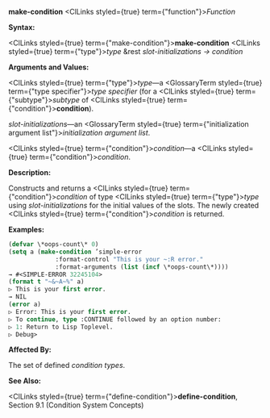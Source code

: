 **make-condition** <ClLinks styled={true} term={"function"}><i>Function</i></ClLinks> 



**Syntax:** 



<ClLinks styled={true} term={"make-condition"}><b>make-condition</b></ClLinks> <ClLinks styled={true} term={"type"}><i>type</i></ClLinks> &amp;rest *slot-initializations → condition* 



**Arguments and Values:** 



<ClLinks styled={true} term={"type"}><i>type</i></ClLinks>—a <GlossaryTerm styled={true} term={"type specifier"}><i>type specifier</i></GlossaryTerm> (for a <ClLinks styled={true} term={"subtype"}><i>subtype</i></ClLinks> of <ClLinks styled={true} term={"condition"}><b>condition</b></ClLinks>). 



*slot-initializations*—an <GlossaryTerm styled={true} term={"initialization argument list"}><i>initialization argument list</i></GlossaryTerm>. 



<ClLinks styled={true} term={"condition"}><i>condition</i></ClLinks>—a <ClLinks styled={true} term={"condition"}><i>condition</i></ClLinks>. 







 



 



**Description:** 



Constructs and returns a <ClLinks styled={true} term={"condition"}><i>condition</i></ClLinks> of type <ClLinks styled={true} term={"type"}><i>type</i></ClLinks> using *slot-initializations* for the initial values of the slots. The newly created <ClLinks styled={true} term={"condition"}><i>condition</i></ClLinks> is returned. 



**Examples:**
```lisp
(defvar \*oops-count\* 0) 
(setq a (make-condition ’simple-error 
			 :format-control "This is your ~:R error." 
			 :format-arguments (list (incf \*oops-count\*)))) 
→ #<SIMPLE-ERROR 32245104> 
(format t "~&~A~%" a) 
▷ This is your first error. 
→ NIL 
(error a) 
▷ Error: This is your first error. 
▷ To continue, type :CONTINUE followed by an option number: 
▷ 1: Return to Lisp Toplevel. 
▷ Debug> 
```
**Affected By:** 



The set of defined *condition types*. 



**See Also:** 



<ClLinks styled={true} term={"define-condition"}><b>define-condition</b></ClLinks>, Section 9.1 (Condition System Concepts) 



